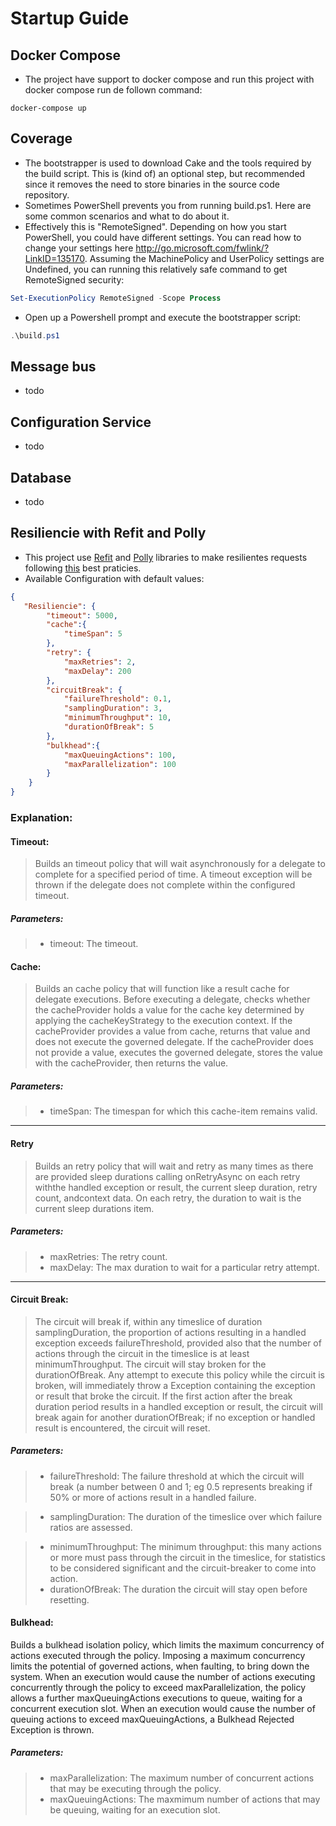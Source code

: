 # Startup Guide

## Docker Compose
- The project have support to docker compose and run this project with docker compose run de follown command: 
```shell
docker-compose up
```

## Coverage
- The bootstrapper is used to download Cake and the tools required by the build script. This is (kind of) an optional step, but recommended since it removes the need to store binaries in the source code repository. 
- Sometimes PowerShell prevents you from running build.ps1. Here are some common scenarios and what to do about it.
- Effectively this is "RemoteSigned". Depending on how you start PowerShell, you could have different settings. You can read how to change your settings here http://go.microsoft.com/fwlink/?LinkID=135170. Assuming the MachinePolicy and UserPolicy settings are Undefined, you can running this relatively safe command to get RemoteSigned security:
```powershell
Set-ExecutionPolicy RemoteSigned -Scope Process
```
- Open up a Powershell prompt and execute the bootstrapper script:
```powershell
.\build.ps1
```
## Message bus
- todo
## Configuration Service
- todo
## Database
- todo
## Resiliencie with Refit and Polly
- This project use [Refit](https://github.com/reactiveui/refit) and [Polly](https://github.com/App-vNext/Polly)  libraries to make resilientes requests following [this](https://github.com/App-vNext/Polly/wiki/Transient-fault-handling-and-proactive-resilience-engineering) best praticies.
- Available Configuration with default values:
```json
{
   "Resiliencie": {
        "timeout": 5000,
        "cache":{
            "timeSpan": 5
        },
        "retry": {
            "maxRetries": 2,
            "maxDelay": 200
        },
        "circuitBreak": {
            "failureThreshold": 0.1,
            "samplingDuration": 3,
            "minimumThroughput": 10,
            "durationOfBreak": 5
        },
        "bulkhead":{
            "maxQueuingActions": 100,
            "maxParallelization": 100
        }
    }
}
```
### Explanation:
#### Timeout:
>Builds an timeout policy that will wait asynchronously for a delegate to complete for a specified period of time. A timeout exception will be thrown if the delegate does not complete within the configured timeout.
##### Parameters:
> - timeout: The timeout.
#### Cache:
> Builds an cache policy that will function like a result cache for delegate executions. Before executing a delegate, checks whether the cacheProvider holds a value for the cache key determined by applying the cacheKeyStrategy to the execution context. If the cacheProvider provides a value from cache, returns that value and does not execute the governed delegate. If the cacheProvider does not provide a value, executes the governed delegate, stores the value with the cacheProvider, then returns the value.
##### Parameters:
> - timeSpan: The timespan for which this cache-item remains valid.
---
#### Retry
> Builds an retry policy that will wait and retry as many times as there are provided sleep durations calling onRetryAsync on each retry withthe handled exception or result, the current sleep duration, retry count, andcontext data. On each retry, the duration to wait is the current sleep durations item.
##### Parameters:
> - maxRetries: The retry count.
> - maxDelay: The max duration to wait for a particular retry attempt.
---
#### Circuit Break:
>The circuit will break if, within any timeslice of duration samplingDuration, the proportion of actions resulting in a handled exception exceeds failureThreshold, provided also that the number of actions through the circuit in the timeslice is at least minimumThroughput. The circuit will stay broken for the durationOfBreak. Any attempt to execute this policy while the circuit is broken, will immediately throw a Exception containing the exception or result that broke the circuit. If the first action after the break duration period results in a handled exception or result, the circuit will break again for another durationOfBreak; if no exception or handled result is encountered, the circuit will reset.

##### Parameters:
> -  failureThreshold: 
        The failure threshold at which the circuit will break (a number between 0 and 1; eg 0.5 represents breaking if 50% or more of actions result in a handled failure.

> - samplingDuration:
        The duration of the timeslice over which failure ratios are assessed.

> - minimumThroughput:
        The minimum throughput: this many actions or more must pass through the circuit in the timeslice, for statistics to be considered significant and the circuit-breaker to come into action.
> - durationOfBreak:
    The duration the circuit will stay open before resetting.

#### Bulkhead:
Builds a bulkhead isolation policy, which limits the maximum concurrency of actions executed through the policy. Imposing a maximum concurrency limits the potential of governed actions, when faulting, to bring down the system. When an execution would cause the number of actions executing concurrently through the policy to exceed maxParallelization, the policy allows a further maxQueuingActions executions to queue, waiting for a concurrent execution slot. When an execution would cause the number of queuing actions to exceed maxQueuingActions, a Bulkhead Rejected Exception is thrown.
##### Parameters:
> - maxParallelization: The maximum number of concurrent actions that may be executing through the policy.
> - maxQueuingActions: The maxmimum number of actions that may be queuing, waiting for an execution slot.